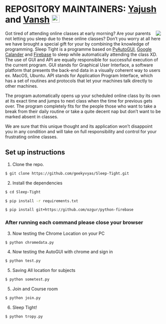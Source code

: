 # REPOSITORY MAINTAINERS: [Yajush](https://github.com/geekyvyas) and [Vansh](https://github.com/vansh-arora18) <img src="https://media.giphy.com/media/hvRJCLFzcasrR4ia7z/giphy.gif" width="25px">

<img align="right" src="https://media4.giphy.com/media/10bjbpyWbVmDXq/giphy.gif?cid=ecf05e47v48yfuhs6td1hmmk6hwolvswm79tpadxw389osit&rid=giphy.gif" />

Got tired of attending online classes at early morning? Are your parents not letting you sleep due to these online classes?
Don’t you worry at all here we have brought a special gift for your by combining the knowledge of programming.
Sleep Tight is a programme based on [PyAutoGUI](https://pypi.org/project/PyAutoGUI/), [Google Calander](https://developers.google.com/calendar) and [Firebase](firebase.google.com/official/site)
to sleep while automatically attending the class XD. The use of GUI and API are equally responsible for successful execution of the current program. GUI stands for Graphical User Interface, a software platform that presents the back-end data in a visually coherent way to users ex. MacOS, Ubuntu. API stands for Application Program Interface, which has a set of routines and protocols that let your machines talk directly to other machines.
    
The program automatically opens up your scheduled online class by its own at its exact time and jumps to next class when the time for previous gets over. The program completely fits for the people those who want to take a break from their daily routine or take a quite decent nap but don’t want to be marked absent in classes.

We are sure that this unique thought and its application won’t disappoint you in any condition and will take on full responsibility and control for your frustrating online classes.



## Set up instructions
1. Clone the repo.
```sh
$ git clone https://github.com/geekyvyas/Sleep-Tight.git
```

2. Install the dependencies
```sh
$ cd Sleep-Tight

$ pip install -r requirements.txt

$ pip install git+https://github.com/ozgur/python-firebase

```
### After running each command please close your browser 

3. Now testing the Chrome Location on your PC
```sh
$ python chromedata.py
```

4. Now testing the AutoGUI with chrome and sign in
```sh
$ python test.py
```

5. Saving All location for subjects
```sh
$ python sometest.py
```

5. Join and Course room
```sh
$ python join.py
```

6. Sleep Tight! 
```sh
$ python tropy.py   
```
